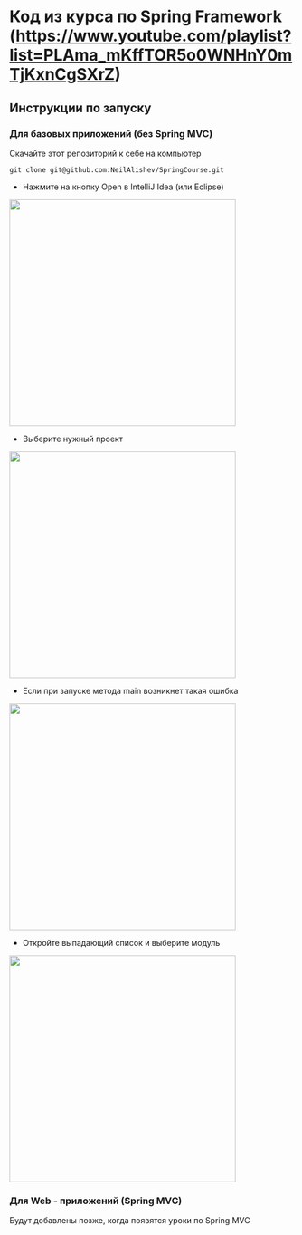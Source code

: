 # Код из курса по Spring Framework (https://www.youtube.com/playlist?list=PLAma_mKffTOR5o0WNHnY0mTjKxnCgSXrZ)

## Инструкции по запуску

### Для базовых приложений (без Spring MVC)
Скачайте этот репозиторий к себе на компьютер

```
git clone git@github.com:NeilAlishev/SpringCourse.git
```

* Нажмите на кнопку Open в IntelliJ Idea (или Eclipse)
<img src="../media/nonMVCStep1.png" width="400">

* Выберите нужный проект
<img src="../media/nonMVCStep2.png" width="400">

* Если при запуске метода main возникнет такая ошибка
<img src="../media/nonMVCStep3.png" width="400">

* Откройте выпадающий список и выберите модуль
<img src="../media/nonMVCStep4.png" width="400">

### Для Web - приложений (Spring MVC)
Будут добавлены позже, когда появятся уроки по Spring MVC
